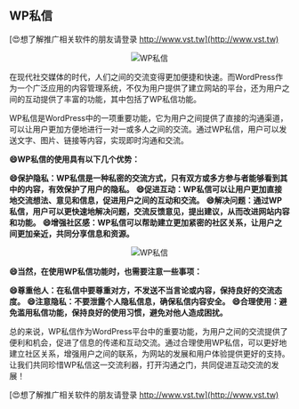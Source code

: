 ## **WP私信**

[😍想了解推广相关软件的朋友请登录 http://www.vst.tw](http://www.vst.tw)

 <center><img src="https://vst.tw/MP4/tuiguang/png/8.png" alt="WP私信"></center>

在现代社交媒体的时代，人们之间的交流变得更加便捷和快速。而WordPress作为一个广泛应用的内容管理系统，不仅为用户提供了建立网站的平台，还为用户之间的互动提供了丰富的功能，其中包括了WP私信功能。

WP私信是WordPress中的一项重要功能，它为用户之间提供了直接的沟通渠道，可以让用户更加方便地进行一对一或多人之间的交流。通过WP私信，用户可以发送文字、图片、链接等内容，实现即时沟通和交流。

**😄WP私信的使用具有以下几个优势：**

**😄保护隐私：WP私信是一种私密的交流方式，只有双方或多方参与者能够看到其中的内容，有效保护了用户的隐私。**
**😄促进互动：WP私信可以让用户更加直接地交流想法、意见和信息，促进用户之间的互动和交流。**
**😄解决问题：通过WP私信，用户可以更快速地解决问题，交流反馈意见，提出建议，从而改进网站内容和功能。**
**😄增强社区感：WP私信可以帮助建立更加紧密的社区关系，让用户之间更加亲近，共同分享信息和资源。**

 <center><img src="https://vst.tw/MP4/tuiguang/png/4.png" alt="WP私信"></center>

**😄当然，在使用WP私信功能时，也需要注意一些事项：**

**😄尊重他人：在私信中要尊重对方，不发送不当言论或内容，保持良好的交流态度。**
**😄注意隐私：不要泄露个人隐私信息，确保私信内容安全。**
**😄合理使用：避免滥用私信功能，保持良好的使用习惯，避免对他人造成困扰。**

总的来说，WP私信作为WordPress平台中的重要功能，为用户之间的交流提供了便利和机会，促进了信息的传递和互动交流。通过合理使用WP私信，可以更好地建立社区关系，增强用户之间的联系，为网站的发展和用户体验提供更好的支持。让我们共同珍惜WP私信这一交流利器，打开沟通之门，共同促进互动交流的发展！

[😍想了解推广相关软件的朋友请登录 http://www.vst.tw](http://www.vst.tw)



